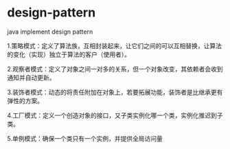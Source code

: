 # design-pattern
java implement design pattern

1.策略模式：定义了算法族，互相封装起来，让它们之间的可以互相替换，让算法的变化（实现）独立于算法的客户（使用者）。

2.观察者模式：定义了对象之间一对多的关系，但一个对象改变，其依赖者会收到通知并自动更新。

3.装饰者模式：动态的将责任附加在对象上，若要拓展功能，装饰者是比继承更有弹性的方案。

4.工厂模式：定义一个创造对象的接口，又子类实例化哪一个类，实例化推迟到子类。

5.单例模式：确保一个类只有一个实例，并提供全局访问量